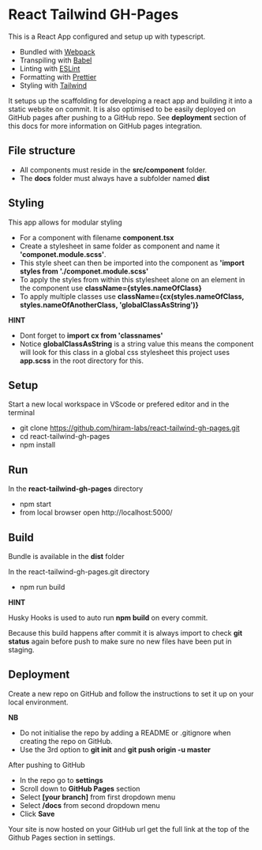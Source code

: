 # React Tailwind GH-Pages

This is a React App configured and setup up with typescript.

- Bundled with [Webpack](https://webpack.js.org)
- Transpiling with [Babel](https://babeljs.io/)
- Linting with [ESLint](https://eslint.org/)
- Formatting with [Prettier](https://prettier.io/)
- Styling with [Tailwind](https://tailwindcss.com)

It setups up the scaffolding for developing a react app and building it into a static website on commit.
It is also optimised to be easily deployed on GitHub pages after pushing to a GitHub repo.
See **deployment** section of this docs for more information on GitHub pages integration.

## File structure

- All components must reside in the **src/component** folder.
- The **docs** folder must always have a subfolder named **dist**

## Styling

This app allows for modular styling

- For a component with filename **component.tsx**
- Create a stylesheet in same folder as component and name it **'componet.module.scss'**.
- This style sheet can then be imported into the component as **'import styles from './componet.module.scss'**
- To apply the styles from within this stylesheet alone on an element in the component use **className={styles.nameOfClass}**
- To apply multiple classes use **className={cx(styles.nameOfClass, styles.nameOfAnotherClass, 'globalClassAsString')}**

**HINT**

- Dont forget to **import cx from 'classnames'**
- Notice **globalClassAsString** is a string value this means the component will look for this class in a global css stylesheet this project uses **app.scss** in the root directory for this.

## Setup

Start a new local workspace in VScode or prefered editor and in the terminal

- git clone https://github.com/hiram-labs/react-tailwind-gh-pages.git
- cd react-tailwind-gh-pages
- npm install

## Run

In the **react-tailwind-gh-pages** directory

- npm start
- from local browser open http://localhost:5000/

## Build

Bundle is available in the **dist** folder

In the react-tailwind-gh-pages.git directory

- npm run build

**HINT**

Husky Hooks is used to auto run **npm build** on every commit.

Because this build happens after commit it is always import to check **git status** again before push to make sure no new files have been put in staging.

## Deployment

Create a new repo on GitHub and follow the instructions to set it up on your local environment.

**NB**

- Do not initialise the repo by adding a README or .gitignore when creating the repo on GitHub.
- Use the 3rd option to **git init** and **git push origin -u master**

After pushing to GitHub

- In the repo go to **settings**
- Scroll down to **GitHub Pages** section
- Select **[your branch]** from first dropdown menu
- Select **/docs** from second dropdown menu
- Click **Save**

Your site is now hosted on your GitHub url get the full link at the top of the Github Pages section in settings.
